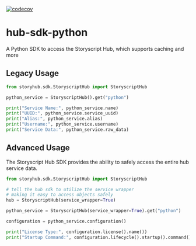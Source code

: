 [![codecov](https://codecov.io/gh/storyscript/hub-sdk-python/branch/master/graph/badge.svg)](https://codecov.io/gh/storyscript/hub-sdk-python)

# hub-sdk-python
A Python SDK to access the Storyscript Hub, which supports caching and more


## Legacy Usage
```python
from storyhub.sdk.StoryscriptHub import StoryscriptHub

python_service = StoryscriptHub().get("python")

print("Service Name:", python_service.name)
print("UUID:", python_service.service_uuid)
print("Alias:", python_service.alias)
print("Username:", python_service.username)
print("Service Data:", python_service.raw_data)
```

## Advanced Usage
The Storyscript Hub SDK provides the ability to safely access the entire hub service data.
```python
from storyhub.sdk.StoryscriptHub import StoryscriptHub

# tell the hub sdk to utilize the service wrapper 
# making it easy to access objects safely
hub = StoryscriptHub(service_wrapper=True)

python_service = StoryscriptHub(service_wrapper=True).get("python")

configuration = python_service.configuration()

print("License Type:", configuration.license().name())
print("Startup Command:", configuration.lifecycle().startup().command())
```